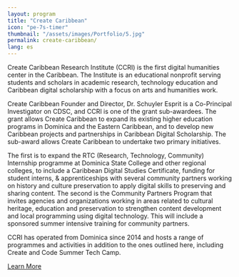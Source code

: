 ```yaml
---
layout: program
title: "Create Caribbean"
icon: "pe-7s-timer"
thumbnail: "/assets/images/Portfolio/5.jpg"
permalink: create-caribbean/
lang: es
---
```


<div class="portfolio-details">
    <p>Create Caribbean Research Institute (CCRI) is the first digital humanities center in the Caribbean. The Institute is an educational nonprofit serving students and scholars in academic research, technology education and Caribbean digital scholarship with a focus on arts and humanities work.</p>
    <p>Create Caribbean Founder and Director, Dr. Schuyler Esprit is a Co-Principal Investigator on CDSC, and CCRI is one of the grant sub-awardees. The grant allows Create Caribbean to expand its existing higher education programs in Dominica and the Eastern Caribbean, and to develop new Caribbean projects and partnerships in Caribbean Digital Scholarship. The sub-award allows Create Caribbean to undertake two primary initiatives.</p>
    <p>The first is to expand the RTC (Research, Technology, Community) Internship programme at Dominica State College and other regional colleges, to include a Caribbean Digital Studies Certificate, funding for student interns, &amp; apprenticeships with several community partners working on history and culture preservation to apply digital skills to preserving and sharing content. The second is the Community Partners Program that invites agencies and organizations working in areas related to cultural heritage, education and preservation to strengthen content development and local programming using digital technology. This will include a sponsored summer intensive training for community partners.</p>
    <p>CCRI has operated from Dominica since 2014 and hosts a range of programmes and activities in addition to the ones outlined here, including Create and Code Summer Tech Camp.</p>
    <div class="project-demo-btn">
    <a class="btn project-btn" href="http://createcaribbean.org" target="_blank">Learn More</a>
    </div>  
</div>
